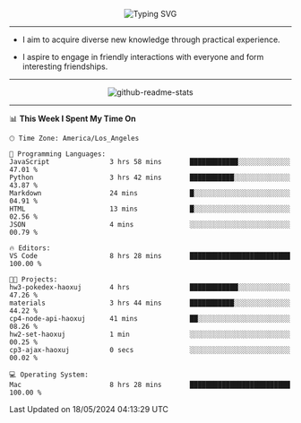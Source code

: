<p align="center">
  <img src="https://readme-typing-svg.demolab.com?font=Fira+Code&weight=500&size=32&duration=2500&pause=1600&center=true&vCenter=true&random=false&width=1024&height=64&lines=Hi+there+%F0%9F%91%8B;I'm+delighted+you+could+make+it+here+%F0%9F%8E%89;I'm+Harry%2C+a+college+student+still+finding+my+way" alt="Typing SVG" />
</p>


---


- I aim to acquire diverse new knowledge through practical experience.

- I aspire to engage in friendly interactions with everyone and form interesting friendships.


---


<p align="center">
  <img src="https://github-readme-stats.vercel.app/api?username=Harry-Jing&show_icons=true" alt="github-readme-stats"/>
</p>


---

<!--START_SECTION:waka-->
📊 **This Week I Spent My Time On** 

```text
🕑︎ Time Zone: America/Los_Angeles

💬 Programming Languages: 
JavaScript               3 hrs 58 mins       ████████████░░░░░░░░░░░░░   47.01 % 
Python                   3 hrs 42 mins       ███████████░░░░░░░░░░░░░░   43.87 % 
Markdown                 24 mins             █░░░░░░░░░░░░░░░░░░░░░░░░   04.91 % 
HTML                     13 mins             █░░░░░░░░░░░░░░░░░░░░░░░░   02.56 % 
JSON                     4 mins              ░░░░░░░░░░░░░░░░░░░░░░░░░   00.79 % 

🔥 Editors: 
VS Code                  8 hrs 28 mins       █████████████████████████   100.00 % 

🐱‍💻 Projects: 
hw3-pokedex-haoxuj       4 hrs               ████████████░░░░░░░░░░░░░   47.26 % 
materials                3 hrs 44 mins       ███████████░░░░░░░░░░░░░░   44.22 % 
cp4-node-api-haoxuj      41 mins             ██░░░░░░░░░░░░░░░░░░░░░░░   08.26 % 
hw2-set-haoxuj           1 min               ░░░░░░░░░░░░░░░░░░░░░░░░░   00.25 % 
cp3-ajax-haoxuj          0 secs              ░░░░░░░░░░░░░░░░░░░░░░░░░   00.02 % 

💻 Operating System: 
Mac                      8 hrs 28 mins       █████████████████████████   100.00 % 
```


 Last Updated on 18/05/2024 04:13:29 UTC
<!--END_SECTION:waka-->
